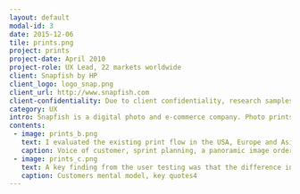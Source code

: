 ```yaml
---
layout: default
modal-id: 3
date: 2015-12-06
tile: prints.png
project: prints
project-date: April 2010
project-role: UX Lead, 22 markets worldwide
client: Snapfish by HP
client_logo: logo_snap.png
client_url: http://www.snapfish.com
client-confidentiality: Due to client confidentiality, research samples are only available on request.
category: UX
intro: Snapfish is a digital photo and e-commerce company. Photo prints are amongst the biggest sellers with 60% of customers ordering between 40 - 200 prints. The challenge was to create an application which allowed customers to organize, edit and review their prints before entering the checkout flow. Customers often received different sizes of prints within an order or found  that their photos had been cropped. This was partly due to the increase in people taking more digital photographs with varying aspect ratios from 3.4 to 1.1 and these ratios not being equivalent to print sizes. 
contents:
 - image: prints_b.png
   text: I evaluated the existing print flow in the USA, Europe and Asia and then analyzed the corresponding web analytics. In tandem with this I interviewed customer service and business stakeholders. I synthesized these findings into a low-fidelity axure prototype which was used by the engineering team to create a high-fidelity prototype for user testing.  Remote moderated testing was carried out in Ireland with six participants over two days and the prototype allowed test participants to use their own Snapfish accounts and photographs.
   caption: Voice of customer, sprint planning, a panoramic image ordered in three different print sizes
 - image: prints_c.png
   text: A key finding from the user testing was that the difference in aspect ratios between digital and film photo formats is an unfamiliar and confusing topic hence the test participants were unclear about the repurcussions of the choices they were being asked to make. The application was designed to automatically detect the correct print size for the customers photos. In addition to this customers now make choices based on whether their photos are to be put in a photo album or hung on the wall, rather than trying to understand what aspect ratio their source photo is. We also mapped the customers mental model of purchasing prints and aligned the end-to-end purchase flow to match their behavior pattern of "select > act > proof > buy”.
   caption: Customers mental model, key quotes4
---
```

